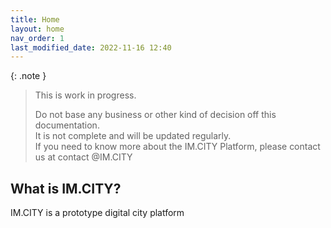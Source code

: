 ```yaml
---
title: Home
layout: home
nav_order: 1
last_modified_date: 2022-11-16 12:40
---
```


{: .note }
>This is work in progress.
>
>Do not base any business or other kind of decision off this documentation.   
>It is not complete and will be updated regularly.  
>If you need to know more about the IM.CITY Platform, please contact us at contact @IM.CITY

## What is IM.CITY?

IM.CITY is a prototype digital city platform 

